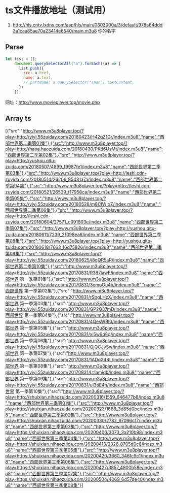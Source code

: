 # ts文件播放地址（测试用）

1. http://hls.cntv.lxdns.com/asp/hls/main/0303000a/3/default/978a64ddd3a1caa85ae70a23414e6540/main.m3u8	你的名字

## Parse

```javascript
let list = [];
    document.querySelectorAll("a").forEach((a) => {
      list.push({
        src: a.href,
        name: a.text,
        // partName: a.querySelector("span").textContent,
      })
    });
```

网址：http://www.movieplayer.top/movie.php

## Array ts

[{"src":"http://www.m3u8player.top/?play=http://yiyi.55zuiday.com/20180423/H42qZ1Gr/index.m3u8","name":"西部世界第二季第01集"},{"src":"http://www.m3u8player.top/?play=http://haoa.haozuida.com/20180430/PKd6UsMt/index.m3u8","name":"西部世界第二季第02集"},{"src":"http://www.m3u8player.top/?play=http://yushou.qitu-zuida.com/20180507/4899_f9987fe1/index.m3u8","name":"西部世界第二季第03集"},{"src":"http://www.m3u8player.top/?play=http://leshi.cdn-zuyida.com/20180514/26209_85431a7a/index.m3u8","name":"西部世界第二季第04集"},{"src":"http://www.m3u8player.top/?play=http://leshi.cdn-zuyida.com/20180521/26539_f17958ca/index.m3u8","name":"西部世界第二季第05集"},{"src":"http://www.m3u8player.top/?play=http://yiyi.55zuiday.com/20180528/m8CIWIoZ/index.m3u8","name":"西部世界第二季第06集"},{"src":"http://www.m3u8player.top/?play=http://leshi.cdn-zuyida.com/20180604/27571_c091803e/index.m3u8","name":"西部世界第二季第07集"},{"src":"http://www.m3u8player.top/?play=http://yushou.qitu-zuida.com/20180611/7239_21098ea6/index.m3u8","name":"西部世界第二季第08集"},{"src":"http://www.m3u8player.top/?play=http://yushou.qitu-zuida.com/20180618/7663_16d75826/index.m3u8","name":"西部世界第二季第09集"},{"src":"http://www.m3u8player.top/?play=http://yiyi.55zuiday.com/20180625/j8gQR5aR/index.m3u8","name":"西部世界第二季第10集"},{"src":"http://www.m3u8player.top/?play=http://yiyi.55zuiday.com/20170831/R387iawF/index.m3u8","name":"西部世界 第一季第01集"},{"src":"http://www.m3u8player.top/?play=http://yiyi.55zuiday.com/20170831/3omoOu4h/index.m3u8","name":"西部世界 第一季第02集"},{"src":"http://www.m3u8player.top/?play=http://yiyi.55zuiday.com/20170831/rSbgLHzX/index.m3u8","name":"西部世界 第一季第03集"},{"src":"http://www.m3u8player.top/?play=http://yiyi.55zuiday.com/20170831/GP2G37mD/index.m3u8","name":"西部世界 第一季第04集"},{"src":"http://www.m3u8player.top/?play=http://yiyi.55zuiday.com/20170831/4QesWBI0/index.m3u8","name":"西部世界 第一季第05集"},{"src":"http://www.m3u8player.top/?play=http://yiyi.55zuiday.com/20170831/xi5w6q8q/index.m3u8","name":"西部世界 第一季第06集"},{"src":"http://www.m3u8player.top/?play=http://yiyi.55zuiday.com/20170831/QjQCJvSw/index.m3u8","name":"西部世界 第一季第07集"},{"src":"http://www.m3u8player.top/?play=http://yiyi.55zuiday.com/20170831/1ADqX44L/index.m3u8","name":"西部世界 第一季第08集"},{"src":"http://www.m3u8player.top/?play=http://yiyi.55zuiday.com/20170831/Lt1amjdb/index.m3u8","name":"西部世界 第一季第09集"},{"src":"http://www.m3u8player.top/?play=http://yiyi.55zuiday.com/20170831/uI3tiE4h/index.m3u8","name":"西部世界 第一季第10集"},{"src":"http://www.m3u8player.top/?play=http://shuixian.nihaozuida.com/20200316/1559_646477b8/index.m3u8","name":"西部世界第三季第01集"},{"src":"http://www.m3u8player.top/?play=http://shuixian.nihaozuida.com/20200323/1868_3d85d0bc/index.m3u8","name":"西部世界第三季第02集"},{"src":"http://www.m3u8player.top/?play=http://shuixian.nihaozuida.com/20200330/2782_97096c17/index.m3u8","name":"西部世界第三季第03集"},{"src":"http://www.m3u8player.top/?play=https://shuixian.nihaozuida.com/20200406/3073_3a210b98/index.m3u8","name":"西部世界第三季第04集"},{"src":"http://www.m3u8player.top/?play=https://shuixian.nihaozuida.com/20200413/3326_8705d0c6/index.m3u8","name":"西部世界第三季第05集"},{"src":"http://www.m3u8player.top/?play=https://shuixian.nihaozuida.com/20200420/3660_346fc9c1/index.m3u8","name":"西部世界第三季第06集"},{"src":"http://www.m3u8player.top/?play=https://shuixian.nihaozuida.com/20200427/3857_4800b58e/index.m3u8","name":"西部世界第三季第07集"},{"src":"http://www.m3u8player.top/?play=https://shuixian.nihaozuida.com/20200504/4069_6d57de40/index.m3u8","name":"西部世界第三季第08集"}]